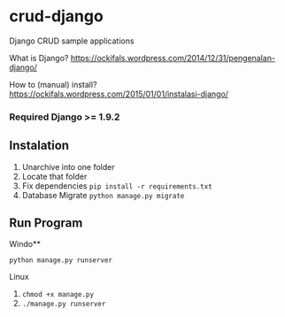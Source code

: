 # crud-django
Django CRUD sample applications

What is Django?
https://ockifals.wordpress.com/2014/12/31/pengenalan-django/

How to (manual) install?
https://ockifals.wordpress.com/2015/01/01/instalasi-django/

### Required Django >= 1.9.2

Instalation
---------------
1. Unarchive into one folder
2. Locate that folder
3. Fix dependencies
`pip install -r requirements.txt`
4. Database Migrate
`python manage.py migrate`

Run Program
---------------
Windo** 

`python manage.py runserver`

Linux

1. `chmod +x manage.py`
2. `./manage.py runserver`
